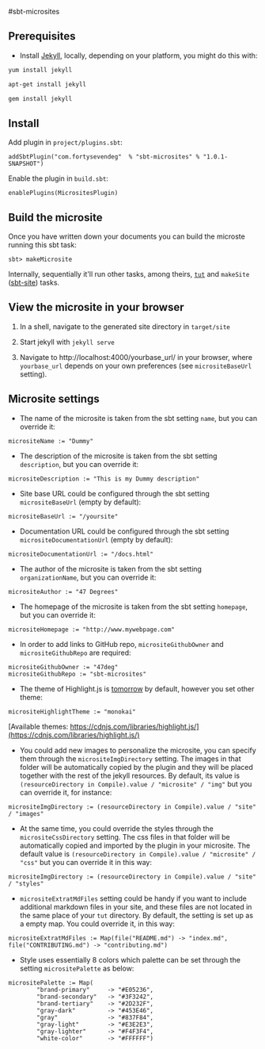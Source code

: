 #sbt-microsites

## Prerequisites

* Install [Jekyll](https://jekyllrb.com/), locally, depending on your platform, you might do this with:

```bash
yum install jekyll

apt-get install jekyll

gem install jekyll
```

## Install

Add plugin in `project/plugins.sbt`:
```
addSbtPlugin("com.fortysevendeg"  % "sbt-microsites" % "1.0.1-SNAPSHOT")
```

Enable the plugin in `build.sbt`:
```
enablePlugins(MicrositesPlugin)
```

## Build the microsite

Once you have written down your documents you can build the microste running this sbt task:

```
sbt> makeMicrosite
```

Internally, sequentially it'll run other tasks, among theirs, [`tut`](https://github.com/tpolecat/tut) and `makeSite` ([sbt-site](https://github.com/sbt/sbt-site)) tasks.

## View the microsite in your browser

1. In a shell, navigate to the generated site directory in `target/site`

2. Start jekyll with `jekyll serve`

3. Navigate to http://localhost:4000/yourbase_url/ in your browser, where `yourbase_url` depends on your own preferences (see `micrositeBaseUrl` setting).

## Microsite settings

- The name of the microsite is taken from the sbt setting `name`, but you can override it:
```
micrositeName := "Dummy"
```

- The description of the microsite is taken from the sbt setting `description`, but you can override it:
```
micrositeDescription := "This is my Dummy description"
```

- Site base URL could be configured through the sbt setting `micrositeBaseUrl` (empty by default):
```
micrositeBaseUrl := "/yoursite"
```

- Documentation URL could be configured through the sbt setting `micrositeDocumentationUrl` (empty by default):
```
micrositeDocumentationUrl := "/docs.html"
```

- The author of the microsite is taken from the sbt setting `organizationName`, but you can override it:
```
micrositeAuthor := "47 Degrees"
```

- The homepage of the microsite is taken from the sbt setting `homepage`, but you can override it:
```
micrositeHomepage := "http://www.mywebpage.com"
```

- In order to add links to GitHub repo, `micrositeGithubOwner` and `micrositeGithubRepo` are required:
```
micrositeGithubOwner := "47deg"
micrositeGithubRepo := "sbt-microsites"
```

- The theme of Highlight.js is [tomorrow](https://highlightjs.org/static/demo/) by default, however you set other theme:
```
micrositeHighlightTheme := "monokai"
```
[Available themes: https://cdnjs.com/libraries/highlight.js/](https://cdnjs.com/libraries/highlight.js/)

- You could add new images to personalize the microsite, you can specify them through the `micrositeImgDirectory` setting. The images in that folder will be automatically copied by the plugin and they will be placed together with the rest of the jekyll resources. By default, its value is `(resourceDirectory in Compile).value / "microsite" / "img"` but you can override it, for instance:
```
micrositeImgDirectory := (resourceDirectory in Compile).value / "site" / "images"
```

- At the same time, you could override the styles through the `micrositeCssDirectory` setting. The css files in that folder will be automatically copied and imported by the plugin in your microsite. The default value is `(resourceDirectory in Compile).value / "microsite" / "css"` but you can override it in this way:
```
micrositeImgDirectory := (resourceDirectory in Compile).value / "site" / "styles"
```

- `micrositeExtratMdFiles` setting could be handy if you want to include additional markdown files in your site, and these files are not located in the same place of your `tut` directory. By default, the setting is set up as a empty map. You could override it, in this way:
```
micrositeExtratMdFiles := Map(file("README.md") -> "index.md", file("CONTRIBUTING.md") -> "contributing.md")
```

- Style uses essentially 8 colors which palette can be set through the setting `micrositePalette` as below:
```
micrositePalette := Map(
        "brand-primary"     -> "#E05236",
        "brand-secondary"   -> "#3F3242",
        "brand-tertiary"    -> "#2D232F",
        "gray-dark"         -> "#453E46",
        "gray"              -> "#837F84",
        "gray-light"        -> "#E3E2E3",
        "gray-lighter"      -> "#F4F3F4",
        "white-color"       -> "#FFFFFF")
```



